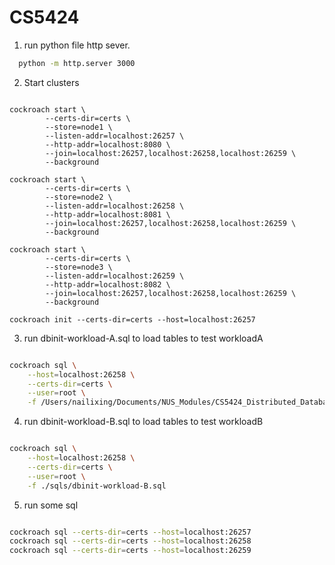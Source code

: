 # CS5424

1. run python file http sever.

```bash
  python -m http.server 3000

```

2. Start clusters

```

cockroach start \
        --certs-dir=certs \
        --store=node1 \
        --listen-addr=localhost:26257 \
        --http-addr=localhost:8080 \
        --join=localhost:26257,localhost:26258,localhost:26259 \
        --background

cockroach start \
        --certs-dir=certs \
        --store=node2 \
        --listen-addr=localhost:26258 \
        --http-addr=localhost:8081 \
        --join=localhost:26257,localhost:26258,localhost:26259 \
        --background

cockroach start \
        --certs-dir=certs \
        --store=node3 \
        --listen-addr=localhost:26259 \
        --http-addr=localhost:8082 \
        --join=localhost:26257,localhost:26258,localhost:26259 \
        --background

cockroach init --certs-dir=certs --host=localhost:26257

```

3. run dbinit-workload-A.sql to load tables to test workloadA


```bash

cockroach sql \
    --host=localhost:26258 \
    --certs-dir=certs \
    --user=root \
    -f /Users/nailixing/Documents/NUS_Modules/CS5424_Distributed_Database/projects/CS5424/sqls/dbinit-workload-A.sql

```


4. run dbinit-workload-B.sql to load tables to test workloadB


```bash

cockroach sql \
    --host=localhost:26258 \
    --certs-dir=certs \
    --user=root \
    -f ./sqls/dbinit-workload-B.sql

```


5. run some sql

```bash

cockroach sql --certs-dir=certs --host=localhost:26257
cockroach sql --certs-dir=certs --host=localhost:26258
cockroach sql --certs-dir=certs --host=localhost:26259

```


